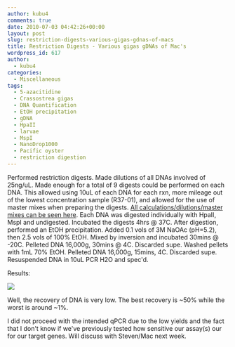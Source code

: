 ```yaml
---
author: kubu4
comments: true
date: 2010-07-03 04:42:26+00:00
layout: post
slug: restriction-digests-various-gigas-gdnas-of-macs
title: Restriction Digests - Various gigas gDNAs of Mac's
wordpress_id: 617
author:
  - kubu4
categories:
  - Miscellaneous
tags:
  - 5-azacitidine
  - Crassostrea gigas
  - DNA Quantification
  - EtOH precipitation
  - gDNA
  - HpaII
  - larvae
  - MspI
  - NanoDrop1000
  - Pacific oyster
  - restriction digestion
---
```


Performed restriction digests. Made dilutions of all DNAs involved of 25ng/uL. Made enough for a total of 9 digests could be performed on each DNA. This allowed using 10uL of each DNA for each rxn, more mileage out of the lowest concentration sample (R37-01), and allowed for the use of master mixes when preparing the digests. [All calculations/dilutions/master mixes can be seen here](https://spreadsheets.google.com/ccc?key=0AmS_90rPaQMzdGdTZUJBQW8yT0ZjMkF3QzZ4U2dMNEE&hl=en&authkey=CN7umpIO). Each DNA was digested individually with HpaII, MspI and undigested. Incubated the digests 4hrs @ 37C. After digestion, performed an EtOH precipitation. Added 0.1 vols of 3M NaOAc (pH=5.2), then 2.5 vols of 100% EtOH. Mixed by inversion and incubated 30mins @ -20C. Pelleted DNA 16,000g, 30mins @ 4C. Discarded supe. Washed pellets with 1mL 70% EtOH. Pelleted DNA 16,000g, 15mins, 4C. Discarded supe. Resuspended DNA in 10uL PCR H2O and spec'd.

Results:

![](https://eagle.fish.washington.edu/Arabidopsis/20100702%20gDNA%20digests%20ODs.JPG)

Well, the recovery of DNA is very low. The best recovery is ~50% while the worst is around ~1%.

I did not proceed with the intended qPCR due to the low yields and the fact that I don't know if we've previously tested how sensitive our assay(s) our for our target genes. Will discuss with Steven/Mac next week.

